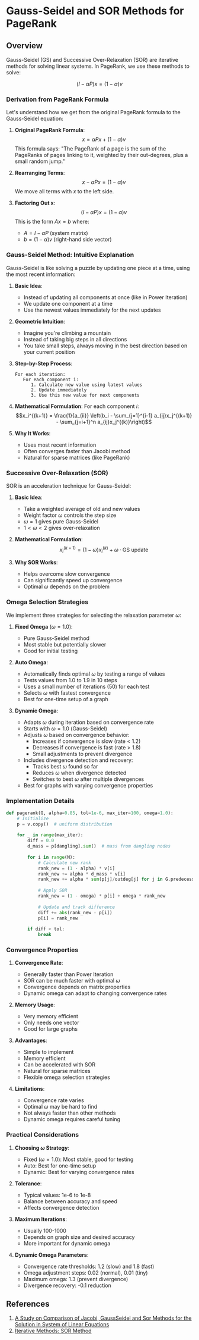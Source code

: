 # Gauss-Seidel and SOR Methods for PageRank

## Overview

Gauss-Seidel (GS) and Successive Over-Relaxation (SOR) are iterative methods for solving linear systems. In PageRank, we use these methods to solve:

$$(I - \alpha P)x = (1-\alpha)v$$

### Derivation from PageRank Formula

Let's understand how we get from the original PageRank formula to the Gauss-Seidel equation:

1. **Original PageRank Formula**:
   $$x = \alpha P x + (1-\alpha)v$$
   This formula says: "The PageRank of a page is the sum of the PageRanks of pages linking to it, weighted by their out-degrees, plus a small random jump."

2. **Rearranging Terms**:
   $$x - \alpha P x = (1-\alpha)v$$
   We move all terms with $x$ to the left side.

3. **Factoring Out x**:
   $$(I - \alpha P)x = (1-\alpha)v$$
   This is the form $Ax = b$ where:
   - $A = I - \alpha P$ (system matrix)
   - $b = (1-\alpha)v$ (right-hand side vector)

### Gauss-Seidel Method: Intuitive Explanation

Gauss-Seidel is like solving a puzzle by updating one piece at a time, using the most recent information:

1. **Basic Idea**:
   - Instead of updating all components at once (like in Power Iteration)
   - We update one component at a time
   - Use the newest values immediately for the next updates

2. **Geometric Intuition**:
   - Imagine you're climbing a mountain
   - Instead of taking big steps in all directions
   - You take small steps, always moving in the best direction based on your current position

3. **Step-by-Step Process**:
   ```
   For each iteration:
      For each component i:
         1. Calculate new value using latest values
         2. Update immediately
         3. Use this new value for next components
   ```

4. **Mathematical Formulation**:
   For each component $i$:
   $$x_i^{(k+1)} = \frac{1}{a_{ii}} \left(b_i - \sum_{j=1}^{i-1} a_{ij}x_j^{(k+1)} - \sum_{j=i+1}^n a_{ij}x_j^{(k)}\right)$$

5. **Why It Works**:
   - Uses most recent information
   - Often converges faster than Jacobi method
   - Natural for sparse matrices (like PageRank)

### Successive Over-Relaxation (SOR)

SOR is an acceleration technique for Gauss-Seidel:

1. **Basic Idea**:
   - Take a weighted average of old and new values
   - Weight factor $\omega$ controls the step size
   - $\omega = 1$ gives pure Gauss-Seidel
   - $1 < \omega < 2$ gives over-relaxation

2. **Mathematical Formulation**:
   $$x_i^{(k+1)} = (1-\omega)x_i^{(k)} + \omega \cdot \text{GS update}$$

3. **Why SOR Works**:
   - Helps overcome slow convergence
   - Can significantly speed up convergence
   - Optimal $\omega$ depends on the problem

### Omega Selection Strategies

We implement three strategies for selecting the relaxation parameter $\omega$:

1. **Fixed Omega** ($\omega = 1.0$):
   - Pure Gauss-Seidel method
   - Most stable but potentially slower
   - Good for initial testing

2. **Auto Omega**:
   - Automatically finds optimal $\omega$ by testing a range of values
   - Tests values from 1.0 to 1.9 in 10 steps
   - Uses a small number of iterations (50) for each test
   - Selects $\omega$ with fastest convergence
   - Best for one-time setup of a graph

3. **Dynamic Omega**:
   - Adapts $\omega$ during iteration based on convergence rate
   - Starts with $\omega = 1.0$ (Gauss-Seidel)
   - Adjusts $\omega$ based on convergence behavior:
     - Increases if convergence is slow (rate < 1.2)
     - Decreases if convergence is fast (rate > 1.8)
     - Small adjustments to prevent divergence
   - Includes divergence detection and recovery:
     - Tracks best $\omega$ found so far
     - Reduces $\omega$ when divergence detected
     - Switches to best $\omega$ after multiple divergences
   - Best for graphs with varying convergence properties

### Implementation Details

```python
def pagerank(G, alpha=0.85, tol=1e-6, max_iter=100, omega=1.0):
    # Initialize
    p = v.copy()  # uniform distribution
    
    for _ in range(max_iter):
        diff = 0.0
        d_mass = p[dangling].sum()  # mass from dangling nodes
        
        for i in range(N):
            # Calculate new rank
            rank_new = (1 - alpha) * v[i]
            rank_new += alpha * d_mass * v[i]
            rank_new += alpha * sum(p[j]/outdeg[j] for j in G.predecessors(i))
            
            # Apply SOR
            rank_new = (1 - omega) * p[i] + omega * rank_new
            
            # Update and track difference
            diff += abs(rank_new - p[i])
            p[i] = rank_new
            
        if diff < tol:
            break
```

### Convergence Properties

1. **Convergence Rate**:
   - Generally faster than Power Iteration
   - SOR can be much faster with optimal $\omega$
   - Convergence depends on matrix properties
   - Dynamic omega can adapt to changing convergence rates

2. **Memory Usage**:
   - Very memory efficient
   - Only needs one vector
   - Good for large graphs

3. **Advantages**:
   - Simple to implement
   - Memory efficient
   - Can be accelerated with SOR
   - Natural for sparse matrices
   - Flexible omega selection strategies

4. **Limitations**:
   - Convergence rate varies
   - Optimal $\omega$ may be hard to find
   - Not always faster than other methods
   - Dynamic omega requires careful tuning

### Practical Considerations

1. **Choosing $\omega$ Strategy**:
   - Fixed ($\omega = 1.0$): Most stable, good for testing
   - Auto: Best for one-time setup
   - Dynamic: Best for varying convergence rates

2. **Tolerance**:
   - Typical values: 1e-6 to 1e-8
   - Balance between accuracy and speed
   - Affects convergence detection

3. **Maximum Iterations**:
   - Usually 100-1000
   - Depends on graph size and desired accuracy
   - More important for dynamic omega

4. **Dynamic Omega Parameters**:
   - Convergence rate thresholds: 1.2 (slow) and 1.8 (fast)
   - Omega adjustment steps: 0.02 (normal), 0.01 (tiny)
   - Maximum omega: 1.3 (prevent divergence)
   - Divergence recovery: -0.1 reduction

## References

1. [A Study on Comparison of Jacobi, GaussSeidel and Sor Methods for the Solution in System of Linear Equations](https://ijmttjournal.org/public/assets/volume-56/number-4/IJMTT-V56P531.pdf)
2. [Iterative Methods: SOR Method](https://engcourses-uofa.ca/books/numericalanalysis/linear-systems-of-equations/iterative-methods/sor-method/)
